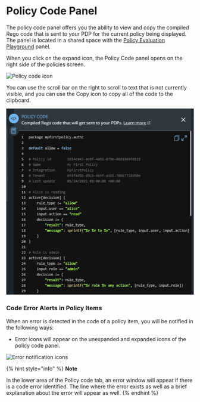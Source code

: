 # Policy Code Panel

The policy code panel offers you the ability to view and copy the compiled Rego code that is sent to your PDP for the current policy being displayed. The panel is located in a shared space with the [Policy Evaluation Playground](policy-evaluation-playground.md) panel.

When you click on the expand icon, the Policy Code panel opens on the right side of the policies screen.

![Policy code icon](https://files.readme.io/913f5d1-policycodeicon.PNG)

You can use the scroll bar on the right to scroll to text that is not currently visible, and you can use the Copy icon to copy all of the code to the clipboard.

![](../../.gitbook/assets/policycode.png)

### Code Error Alerts in Policy Items

When an error is detected in the code of a policy item, you will be notified in the following ways:

* Error icons will appear on the unexpanded and expanded icons of the policy code panel.

![Error notification icons](https://files.readme.io/c1865f7-errors.png)



{% hint style="info" %}
**Note**

In the lower area of the Policy code tab, an error window will appear if there is a code error identified. The line where the error exists as well as a brief explanation about the error will appear as well.
{% endhint %}


